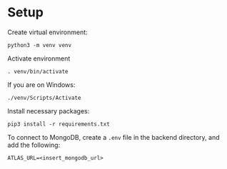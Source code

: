 # Setup

Create virtual environment:

```
python3 -m venv venv
```

Activate environment
```
. venv/bin/activate
```
If you are on Windows:
```
./venv/Scripts/Activate
```

Install necessary packages:
```
pip3 install -r requirements.txt
```

To connect to MongoDB, create a `.env` file in the backend directory, and add the following:
```
ATLAS_URL=<insert_mongodb_url>
```
<!-- 
# Folder Structure

```
├── database
│   ├── connect.py
│   ├── index.js
├── public
│   ├── css
│   │   ├── **/*.css
│   ├── images
│   ├── js
│   ├── index.html
├── dist (or build
├── node_modules
├── package.json
├── package-lock.json 
└── .gitignore
```

- `database` should contain all the database source code, such as:
    - initial connection
    - functions to access objects from specific collections
    - functions to access -->